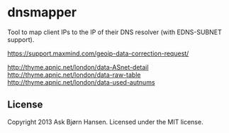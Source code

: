dnsmapper
=========

Tool to map client IPs to the IP of their DNS resolver (with
EDNS-SUBNET support).

https://support.maxmind.com/geoip-data-correction-request/

  http://thyme.apnic.net/london/data-ASnet-detail
  http://thyme.apnic.net/london/data-raw-table
  http://thyme.apnic.net/london/data-used-autnums

License
-------

Copyright 2013 Ask Bjørn Hansen. Licensed under the MIT license.
